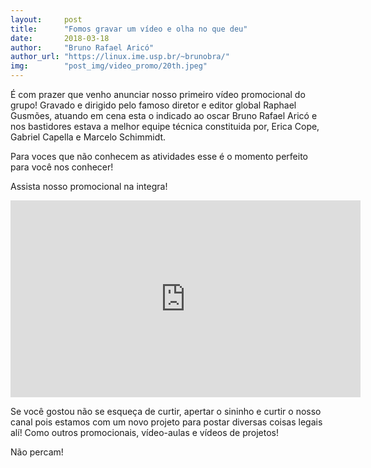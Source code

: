 ```yaml
---
layout:     post
title:      "Fomos gravar um vídeo e olha no que deu"
date:       2018-03-18
author:     "Bruno Rafael Aricó"
author_url: "https://linux.ime.usp.br/~brunobra/"
img: 	    "post_img/video_promo/20th.jpeg"
---
```


É com prazer que venho anunciar nosso primeiro vídeo promocional do grupo!
Gravado e dirigido pelo famoso diretor e editor global Raphael Gusmões, atuando em cena esta o indicado ao oscar Bruno Rafael Aricó e nos bastidores estava a melhor equipe técnica constituida por, Erica Cope, Gabriel Capella e Marcelo Schimmidt. 

Para voces que não conhecem as atividades esse é o momento perfeito para você nos conhecer!

Assista nosso promocional na integra!

<iframe width="560" height="315" src="https://www.youtube.com/embed/F51Msl3EDZo?rel=0" frameborder="0" allow="autoplay; encrypted-media" allowfullscreen></iframe>
 
Se você gostou não se esqueça de curtir, apertar o sininho e curtir o nosso canal pois estamos com um novo projeto para postar diversas coisas legais alí! Como outros promocionais, vídeo-aulas e vídeos de projetos!

Não percam! 

